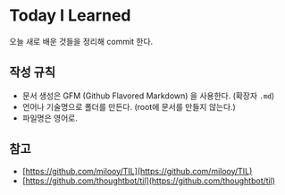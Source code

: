 # Today I Learned

오늘 새로 배운 것들을 정리해 commit 한다. 

## 작성 규칙
* 문서 생성은 GFM (Github Flavored Markdown) 을 사용한다. (확장자 `.md`)
* 언어나 기술명으로 폴더를 만든다. (root에 문서를 만들지 않는다.)
* 파일명은 영어로.


## 참고

* [https://github.com/milooy/TIL](https://github.com/milooy/TIL)
* [https://github.com/thoughtbot/til](https://github.com/thoughtbot/til)
